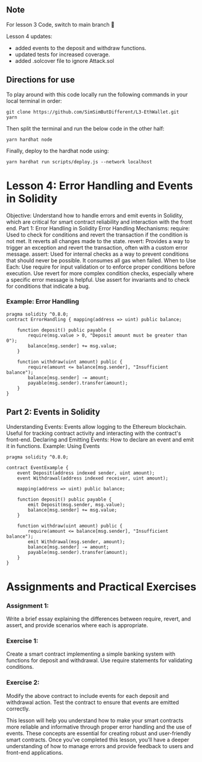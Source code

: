 ## Note
For lesson 3 Code, switch to main branch 🌿

Lesson 4 updates: 

- added events to the deposit and withdraw functions.
- updated tests for increased coverage.
- added .solcover file to ignore Attack.sol

## Directions for use

To play around with this code locally run the following commands in your local terminal in order:

```
git clone https://github.com/SimSimButDifferent/L3-EthWallet.git
yarn
```
Then split the terminal and run the below code in the other half:
```
yarn hardhat node
```

Finally, deploy to the hardhat node using:
```
yarn hardhat run scripts/deploy.js --network localhost
```

# Lesson 4: Error Handling and Events in Solidity
Objective: Understand how to handle errors and emit events in Solidity, which are critical for smart contract reliability and interaction with the front end.
Part 1: Error Handling in Solidity
Error Handling Mechanisms:
require: Used to check for conditions and revert the transaction if the condition is not met. It reverts all changes made to the state.
revert: Provides a way to trigger an exception and revert the transaction, often with a custom error message.
assert: Used for internal checks as a way to prevent conditions that should never be possible. It consumes all gas when failed.
When to Use Each:
Use require for input validation or to enforce proper conditions before execution.
Use revert for more complex condition checks, especially where a specific error message is helpful.
Use assert for invariants and to check for conditions that indicate a bug.

### Example: Error Handling

```solidity
pragma solidity ^0.8.0;
contract ErrorHandling { mapping(address => uint) public balance;

    function deposit() public payable {
        require(msg.value > 0, "Deposit amount must be greater than 0");
        balance[msg.sender] += msg.value;
    }
    
    function withdraw(uint amount) public {
        require(amount <= balance[msg.sender], "Insufficient balance");
        balance[msg.sender] -= amount;
        payable(msg.sender).transfer(amount);
    }
}
```

## Part 2: Events in Solidity
Understanding Events:
Events allow logging to the Ethereum blockchain.
Useful for tracking contract activity and interacting with the contract's front-end.
Declaring and Emitting Events:
How to declare an event and emit it in functions.
Example: Using Events

```solidity
pragma solidity ^0.8.0;

contract EventExample { 
    event Deposit(address indexed sender, uint amount); 
    event Withdrawal(address indexed receiver, uint amount);

    mapping(address => uint) public balance;
    
    function deposit() public payable {
        emit Deposit(msg.sender, msg.value);
        balance[msg.sender] += msg.value;
    }
    
    function withdraw(uint amount) public {
        require(amount <= balance[msg.sender], "Insufficient balance");
        emit Withdrawal(msg.sender, amount);
        balance[msg.sender] -= amount;
        payable(msg.sender).transfer(amount);
    }
}
```

# Assignments and Practical Exercises

### Assignment 1:
Write a brief essay explaining the differences between require, revert, and assert, and provide scenarios where each is appropriate.

### Exercise 1:
Create a smart contract implementing a simple banking system with functions for deposit and withdrawal. Use require statements for validating conditions.

### Exercise 2:
Modify the above contract to include events for each deposit and withdrawal action. Test the contract to ensure that events are emitted correctly.

This lesson will help you understand how to make your smart contracts more reliable and informative through proper error handling and the use of events. These concepts are essential for creating robust and user-friendly smart contracts. Once you've completed this lesson, you'll have a deeper understanding of how to manage errors and provide feedback to users and front-end applications.
